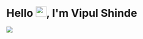 # Hello <img src="https://raw.githubusercontent.com/syedareehaquasar/syedareehaquasar/master/gifs/Hi.gif" width="28px">, I'm Vipul Shinde

<!-- **Breaking Bad with #Data 👨‍🔬 | Masters in CS @ University of Georgia | Data Scientist | Machine Learning** -->

<img src="https://media.giphy.com/media/8DTnuPhxv0m4w/giphy.gif">
